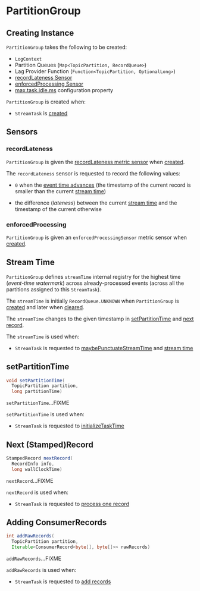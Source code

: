 # PartitionGroup

## Creating Instance

`PartitionGroup` takes the following to be created:

* <span id="logContext"> `LogContext`
* <span id="partitionQueues"> Partition Queues (`Map<TopicPartition, RecordQueue>`)
* <span id="lagProvider"> Lag Provider Function (`Function<TopicPartition, OptionalLong>`)
* [recordLateness Sensor](#recordLatenessSensor)
* [enforcedProcessing Sensor](#enforcedProcessingSensor)
* <span id="maxTaskIdleMs"> [max.task.idle.ms](StreamsConfig.md#MAX_TASK_IDLE_MS_CONFIG) configuration property

`PartitionGroup` is created when:

* `StreamTask` is [created](StreamTask.md#partitionGroup)

## Sensors

### <span id="recordLatenessSensor"> recordLateness

`PartitionGroup` is given the [recordLateness metric sensor](metrics/TaskMetrics.md#recordLatenessSensor) when [created](#creating-instance).

The `recordLateness` sensor is requested to record the following values:

* `0` when the [event time advances](#nextRecord) (the timestamp of the current record is smaller than the current [stream time](#streamTime))

* the difference (_lateness_) between the current [stream time](#streamTime) and the timestamp of the current otherwise

### <span id="enforcedProcessingSensor"> enforcedProcessing

`PartitionGroup` is given an `enforcedProcessingSensor` metric sensor when [created](#creating-instance).

## <span id="streamTime"> Stream Time

`PartitionGroup` defines `streamTime` internal registry for the highest time (_event-time watermark_) across already-processed events (across all the partitions assigned to this `StreamTask`).

The `streamTime` is initially `RecordQueue.UNKNOWN` when `PartitionGroup` is [created](#creating-instance) and later when [cleared](#clear).

The `streamTime` changes to the given timestamp in [setPartitionTime](#setPartitionTime) and [next record](#nextRecord).

The `streamTime` is used when:

* `StreamTask` is requested to [maybePunctuateStreamTime](StreamTask.md#maybePunctuateStreamTime) and [stream time](StreamTask.md#streamTime)

## <span id="setPartitionTime"> setPartitionTime

```java
void setPartitionTime(
  TopicPartition partition, 
  long partitionTime)
```

`setPartitionTime`...FIXME

`setPartitionTime` is used when:

* `StreamTask` is requested to [initializeTaskTime](StreamTask.md#initializeTaskTime)

## <span id="nextRecord"> Next (Stamped)Record

```java
StampedRecord nextRecord(
  RecordInfo info, 
  long wallClockTime)
```

`nextRecord`...FIXME

`nextRecord` is used when:

* `StreamTask` is requested to [process one record](StreamTask.md#process)

## <span id="addRawRecords"> Adding ConsumerRecords

```java
int addRawRecords(
  TopicPartition partition,
  Iterable<ConsumerRecord<byte[], byte[]>> rawRecords)
```

`addRawRecords`...FIXME

`addRawRecords` is used when:

* `StreamTask` is requested to [add records](StreamTask.md#addRecords)

